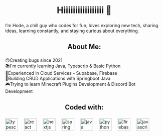 <h1 align="center">Hiiiiiiiiiiiiiiiii 👋</h1>

###

<p align="left">I’m Hode, a chill guy who codes for fun, loves exploring new tech, sharing ideas, learning constantly, and staying curious about everything.</p>

###

<h2 align="center">About Me:</h2>

###

<p align="left">🙃Creating bugs since 2021 <br>📚I'm currently learning Java, Typescrip & Basic Python<br>💎Experienced in Cloud Services - Supabase, Firebase<br>🔮Building CRUD Applications with Springboot Java<br>🎮Trying to learn Minecraft Plugins Development & Discord Bot Development</p>

###

<h2 align="center">Coded with:</h2>

###

<div align="left">
  <img src="https://cdn.jsdelivr.net/gh/devicons/devicon/icons/typescript/typescript-original.svg" height="40" alt="typescript logo"  />
  <img width="12" />
  <img src="https://cdn.jsdelivr.net/gh/devicons/devicon/icons/react/react-original.svg" height="40" alt="react logo"  />
  <img width="12" />
  <img src="https://cdn.jsdelivr.net/gh/devicons/devicon/icons/nextjs/nextjs-original.svg" height="40" alt="nextjs logo"  />
  <img width="12" />
  <img src="https://cdn.jsdelivr.net/gh/devicons/devicon/icons/spring/spring-original.svg" height="40" alt="spring logo"  />
  <img width="12" />
  <img src="https://skillicons.dev/icons?i=java" height="40" alt="java logo"  />
  <img width="12" />
  <img src="https://cdn.jsdelivr.net/gh/devicons/devicon/icons/python/python-original.svg" height="40" alt="python logo"  />
  <img width="12" />
  <img src="https://cdn.jsdelivr.net/gh/devicons/devicon/icons/firebase/firebase-plain.svg" height="40" alt="firebase logo"  />
  <img width="12" />
  <img src="https://cdn.jsdelivr.net/gh/devicons/devicon/icons/javascript/javascript-original.svg" height="40" alt="javascript logo"  />
</div>

###

